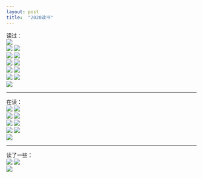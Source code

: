 ```yaml
---
layout: post
title:  "2020读书"
---
```


读过：  
![](/images/2020-07-14-2020读书/rsg.jpg)  
![](/images/2020-07-14-2020读书/charlottes_web.jpg)
![](/images/2020-07-14-2020读书/im.jpg)  
![](/images/2020-07-14-2020读书/tmotp.jpg)
![](/images/2020-07-14-2020读书/iv.jpg)  
![](/images/2020-07-14-2020读书/scwdhbs.jpg)
![](/images/2020-07-14-2020读书/scwdqbs.jpg)  
![](/images/2020-07-14-2020读书/xxsj.jpg)
![](/images/2020-07-14-2020读书/bc.jpg)  
![](/images/2020-07-14-2020读书/smlz.jpg)
![](/images/2020-07-14-2020读书/qfyydsy.jpg)  
![](/images/2020-07-14-2020读书/shark.jpg)

---

在读：  
![](/images/2020-07-14-2020读书/zzy.jpg)
![](/images/2020-07-14-2020读书/ap.jpg)  
![](/images/2020-07-14-2020读书/vca.jpg)
![](/images/2020-07-14-2020读书/cv.jpg)  
![](/images/2020-07-14-2020读书/hpatoop.jpg)
![](/images/2020-07-14-2020读书/pll.jpg)  
![](/images/2020-07-14-2020读书/hooman.jpg)
![](/images/2020-07-14-2020读书/listen.jpg)  
![](/images/2020-07-14-2020读书/tsfmc.jpg)

---

读了一些：  
![](/images/2020-07-14-2020读书/bzbkylb.jpg)
![](/images/2020-07-14-2020读书/ygnrdzz.jpg)  
![](/images/2020-07-14-2020读书/pa.jpg)

